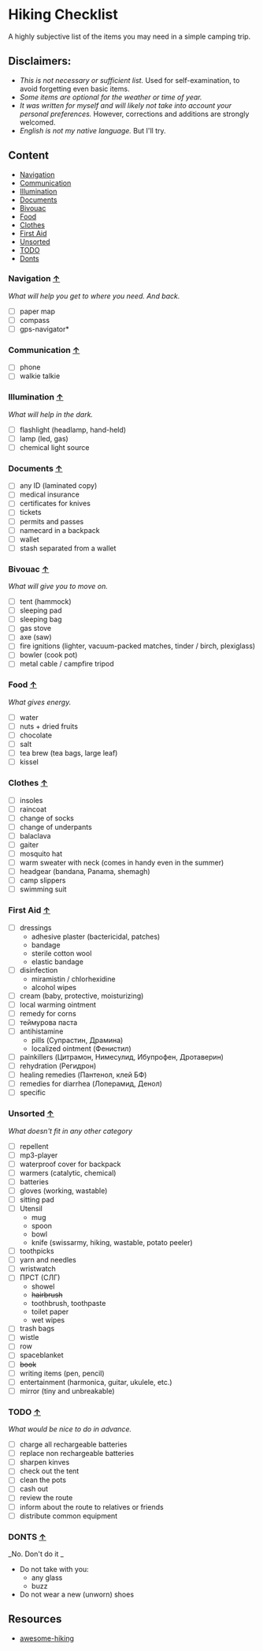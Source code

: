 # Hiking Checklist

A highly subjective list of the items you may need in a simple camping trip.

## Disclaimers:

- _This is not necessary or sufficient list._ Used for self-examination, to avoid forgetting even basic items.
- _Some items are optional for the weather or time of year._
- _It was written for myself and will likely not take into account your personal preferences._ However, corrections and additions are strongly welcomed.
- _English is not my native language._ But I'll try.

## Content

- [Navigation](#navigation-)
- [Communication](#communication-)
- [Illumination](#illumination-)
- [Documents](#documents-)
- [Bivouac](#bivouac-)
- [Food](#food-)
- [Clothes](#clothes-)
- [First Aid](#first-aid-)
- [Unsorted](#unsorted-)
- [TODO](#todo-)
- [Donts](#donts-)

### Navigation [↑](#content)

_What will help you get to where you need. And back._

- [ ] paper map
- [ ] compass
- [ ] gps-navigator\*

### Communication [↑](#content)

- [ ] phone
- [ ] walkie talkie

### Illumination [↑](#content)

_What will help in the dark._

- [ ] flashlight (headlamp, hand-held)
- [ ] lamp (led, gas)
- [ ] chemical light source

### Documents [↑](#content)

- [ ] any ID (laminated copy)
- [ ] medical insurance
- [ ] certificates for knives
- [ ] tickets
- [ ] permits and passes
- [ ] namecard in a backpack
- [ ] wallet
- [ ] stash separated from a wallet

### Bivouac [↑](#content)

_What will give you to move on._

- [ ] tent (hammock)
- [ ] sleeping pad
- [ ] sleeping bag
- [ ] gas stove
- [ ] axe (saw)
- [ ] fire ignitions (lighter, vacuum-packed matches, tinder / birch, plexiglass)
- [ ] bowler (cook pot)
- [ ] metal cable / campfire tripod

### Food [↑](#content)

_What gives energy._

- [ ] water
- [ ] nuts + dried fruits
- [ ] chocolate
- [ ] salt
- [ ] tea brew (tea bags, large leaf)
- [ ] kissel

### Clothes [↑](#content)

- [ ] insoles
- [ ] raincoat
- [ ] change of socks
- [ ] change of underpants
- [ ] balaclava
- [ ] gaiter
- [ ] mosquito hat
- [ ] warm sweater with neck (comes in handy even in the summer)
- [ ] headgear (bandana, Panama, shemagh)
- [ ] camp slippers
- [ ] swimming suit

### First Aid [↑](#content)

- [ ] dressings
  - adhesive plaster (bactericidal, patches)
  - bandage
  - sterile cotton wool
  - elastic bandage
- [ ] disinfection
  - miramistin / chlorhexidine
  - alcohol wipes
- [ ] cream (baby, protective, moisturizing)
- [ ] local warming ointment
- [ ] remedy for corns
- [ ] теймурова паста
- [ ] antihistamine
  - pills (Супрастин, Драмина)
  - localized ointment (Фенистил)
- [ ] painkillers (Цитрамон, Нимесулид, Ибупрофен, Дротаверин)
- [ ] rehydration (Регидрон)
- [ ] healing remedies (Пантенол, клей БФ)
- [ ] remedies for diarrhea (Лоперамид, Денол)
- [ ] specific

### Unsorted [↑](#content)

_What doesn't fit in any other category_

- [ ] repellent
- [ ] mp3-player
- [ ] waterproof cover for backpack
- [ ] warmers (catalytic, chemical)
- [ ] batteries
- [ ] gloves (working, wastable)
- [ ] sitting pad
- [ ] Utensil
  - mug
  - spoon
  - bowl
  - knife (swissarmy, hiking, wastable, potato peeler)
- [ ] toothpicks
- [ ] yarn and needles
- [ ] wristwatch
- [ ] ПРСТ (СЛГ)
  - showel
  - ~~hairbrush~~
  - toothbrush, toothpaste
  - toilet paper
  - wet wipes
- [ ] trash bags
- [ ] wistle
- [ ] row
- [ ] spaceblanket
- [ ] ~~book~~
- [ ] writing items (pen, pencil)
- [ ] entertainment (harmonica, guitar, ukulele, etc.)
- [ ] mirror (tiny and unbreakable)

### TODO [↑](#content)

_What would be nice to do in advance._

- [ ] charge all rechargeable batteries
- [ ] replace non rechargeable batteries
- [ ] sharpen kinves
- [ ] check out the tent
- [ ] clean the pots
- [ ] cash out
- [ ] review the route
- [ ] inform about the route to relatives or friends
- [ ] distribute common equipment

### DONTS [↑](#content)

_No. Don't do it _

- Do not take with you:
  - any glass
  - buzz
- Do not wear a new (unworn) shoes

## Resources

- [awesome-hiking](https://github.com/histrio/awesome-hiking/blob/master/README.md)

<!--- Tags: [hiking, checklist] --->
